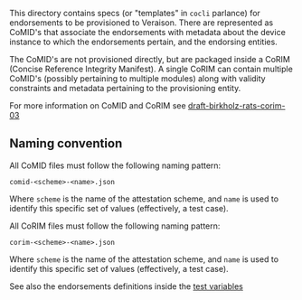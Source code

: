 This directory contains specs (or "templates" in `cocli` parlance) for
endorsements to be provisioned to Veraison. There are represented as CoMID's
that associate the endorsements with metadata about the device instance to
which the endorsements pertain, and the endorsing entities.

The CoMID's are not provisioned directly, but are packaged inside a CoRIM (Concise
Reference Integrity Manifest). A single CoRIM can contain multiple CoMID's
(possibly pertaining to multiple modules) along with validity
constraints and metadata pertaining to the provisioning entity.

For more information on CoMID and CoRIM see
[draft-birkholz-rats-corim-03](https://www.ietf.org/archive/id/draft-birkholz-rats-corim-03.html#name-triples)

## Naming convention

All CoMID files must follow the following naming pattern:

    comid-<scheme>-<name>.json

Where `scheme` is the name of the attestation scheme, and `name` is used to
identify this specific set of values (effectively, a test case).

All CoRIM files must follow the following naming pattern:

    corim-<scheme>-<name>.json

Where `scheme` is the name of the attestation scheme, and `name` is used to
identify this specific set of values (effectively, a test case).

See also the endorsements definitions inside the [test
variables](../../tests/common.yaml)

